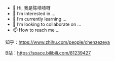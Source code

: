 - 👋 Hi, 我是陈啧啧呀
- 👀 I’m interested in ...
- 🌱 I’m currently learning ...
- 💞️ I’m looking to collaborate on ...
- 📫 How to reach me ...

知乎：https://www.zhihu.com/people/chenzezeya

B站：https://space.bilibili.com/81239427
